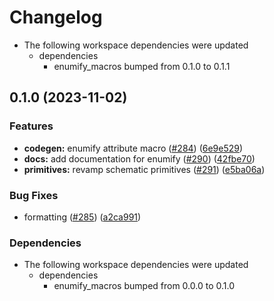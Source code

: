 # Changelog

* The following workspace dependencies were updated
  * dependencies
    * enumify_macros bumped from 0.1.0 to 0.1.1

## 0.1.0 (2023-11-02)


### Features

* **codegen:** enumify attribute macro ([#284](https://github.com/ucb-substrate/substrate2/issues/284)) ([6e9e529](https://github.com/ucb-substrate/substrate2/commit/6e9e52951ef58e3a9b897417fb844a7706762d06))
* **docs:** add documentation for enumify ([#290](https://github.com/ucb-substrate/substrate2/issues/290)) ([42fbe70](https://github.com/ucb-substrate/substrate2/commit/42fbe707a63c5c95155e4b8d1b73605290b59d43))
* **primitives:** revamp schematic primitives ([#291](https://github.com/ucb-substrate/substrate2/issues/291)) ([e5ba06a](https://github.com/ucb-substrate/substrate2/commit/e5ba06ab10008b72e78397ad70781caa6bc61791))


### Bug Fixes

* formatting ([#285](https://github.com/ucb-substrate/substrate2/issues/285)) ([a2ca991](https://github.com/ucb-substrate/substrate2/commit/a2ca9913bba0cd7ee6da29223f873aaf2e861c11))


### Dependencies

* The following workspace dependencies were updated
  * dependencies
    * enumify_macros bumped from 0.0.0 to 0.1.0

